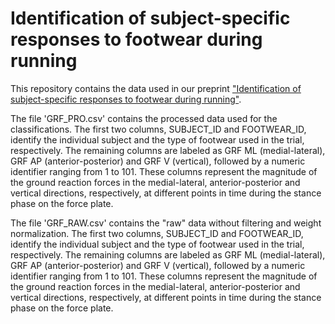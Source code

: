 # Identification of subject-specific responses to footwear during running

This repository contains the data used in our preprint ["Identification of subject-specific responses to footwear during running"](https://sportrxiv.org/index.php/server/preprint/view/222).

The file 'GRF_PRO.csv' contains the processed data used for the classifications. The first two columns, SUBJECT_ID and FOOTWEAR_ID, identify the individual subject and the type of footwear used in the trial, respectively. The remaining columns are labeled as GRF ML (medial-lateral), GRF AP (anterior-posterior) and GRF V (vertical), followed by a numeric identifier ranging from 1 to 101. These columns represent the magnitude of the ground reaction forces in the medial-lateral, anterior-posterior and vertical directions, respectively, at different points in time during the stance phase on the force plate.

The file 'GRF_RAW.csv' contains the "raw" data without filtering and weight normalization. The first two columns, SUBJECT_ID and FOOTWEAR_ID, identify the individual subject and the type of footwear used in the trial, respectively. The remaining columns are labeled as GRF ML (medial-lateral), GRF AP (anterior-posterior) and GRF V (vertical), followed by a numeric identifier ranging from 1 to 101. These columns represent the magnitude of the ground reaction forces in the medial-lateral, anterior-posterior and vertical directions, respectively, at different points in time during the stance phase on the force plate.
